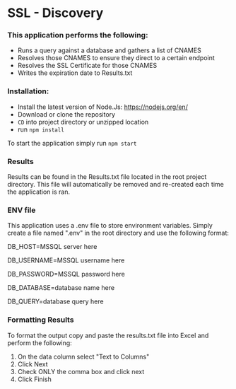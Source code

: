 # SSL - Discovery

### This application performs the following:

  - Runs a query against a database and gathers a list of CNAMES
  - Resolves those CNAMES to ensure they direct to a certain endpoint
  - Resolves the SSL Certificate for those CNAMES
  - Writes the expiration date to Results.txt

### Installation:
  - Install the latest version of Node.Js: https://nodejs.org/en/
  - Download or clone the repository
  - `CD` into project directory or unzipped location
  - run `npm install`

To start the application simply run `npm start`

### Results
Results can be found in the Results.txt file located in the root project directory. This file will automatically be removed and re-created each time the application is ran.

### ENV file
This application uses a .env file to store environment variables. Simply create a file named ".env" in the root directory and use the following format:

DB_HOST=MSSQL server here

DB_USERNAME=MSSQL username here

DB_PASSWORD=MSSQL password here

DB_DATABASE=database name here

DB_QUERY=database query here


### Formatting Results
To format the output copy and paste the results.txt file into Excel and perform the following:
1) On the data column select "Text to Columns"
2) Click Next
3) Check ONLY the comma box and click next
4) Click Finish

